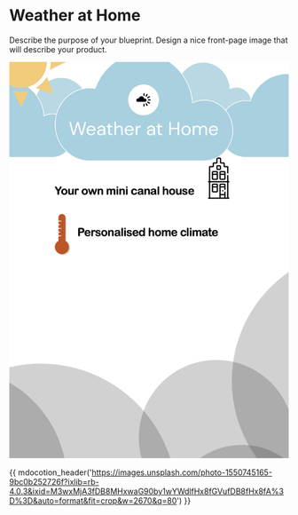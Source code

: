 # Weather at Home

Describe the purpose of your blueprint. Design a nice front-page image that will describe your product.

![Weather at Home flyer](assets/Weather%20at%20home%20flyer.jpeg)

{{ mdocotion_header('https://images.unsplash.com/photo-1550745165-9bc0b252726f?ixlib=rb-4.0.3&ixid=M3wxMjA3fDB8MHxwaG90by1wYWdlfHx8fGVufDB8fHx8fA%3D%3D&auto=format&fit=crop&w=2670&q=80') }}